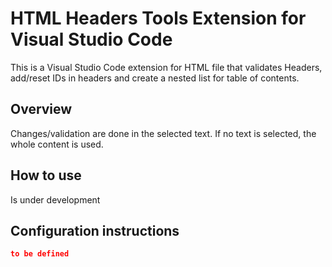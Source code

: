 # HTML Headers Tools Extension for Visual Studio Code
This is a Visual Studio Code extension for HTML file that validates Headers, add/reset IDs in headers and create a nested list for table of contents.

## Overview
Changes/validation are done in the selected text. If no text is selected, the whole content is used.

## How to use
Is under development

## Configuration instructions
```JSON
to be defined
```